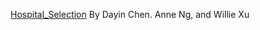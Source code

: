 [Hospital_Selection](https://github.com/williexu/Hospital_Selection) By Dayin Chen. Anne Ng, and Willie Xu
